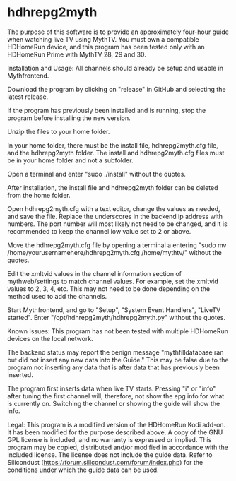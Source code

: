 # hdhrepg2myth

The purpose of this software is to provide an approximately four-hour guide when watching live TV using MythTV. You must own a compatible HDHomeRun device, and this program has been tested only with an HDHomeRun Prime with MythTV 28, 29 and 30.

Installation and Usage:
All channels should already be setup and usable in Mythfrontend.

Download the program by clicking on "release" in GitHub and selecting the latest release.

If the program has previously been installed and is running, stop the program before installing the new version.

Unzip the files to your home folder.

In your home folder, there must be the install file, hdhrepg2myth.cfg file, and the hdhrepg2myth folder. The install and hdhrepg2myth.cfg files must be in your home folder and not a subfolder.

Open a terminal and enter "sudo ./install" without the quotes.

After installation, the install file and hdhrepg2myth folder can be deleted from the home folder.

Open hdhrepg2myth.cfg with a text editor, change the values as needed, and save the file. Replace the underscores in the backend ip address with numbers. The port number will most likely not need to be changed, and it is recommended to keep the channel low value set to 2 or above.

Move the hdhrepg2myth.cfg file by opening a terminal a entering "sudo mv /home/yourusernamehere/hdhrepg2myth.cfg /home/mythtv/" without the quotes.

Edit the xmltvid values in the channel information section of mythweb/settings to match channel values. For example, set the xmltvid values to 2, 3, 4, etc. This may not need to be done depending on the method used to add the channels.

Start Mythfrontend, and go to "Setup", "System Event Handlers", "LiveTV started". Enter "/opt/hdhrepg2myth/hdhrepg2myth.py" without the quotes.

Known Issues:
This program has not been tested with multiple HDHomeRun devices on the local network.

The backend status may report the benign message "mythfilldatabase ran but did not insert any new data into the Guide." This may be false due to the program not inserting any data that is after data that has previously been inserted.

The program first inserts data when live TV starts. Pressing "i" or "info" after tuning the first channel will, therefore, not show the epg info for what is currently on. Switching the channel or showing the guide will show the info.

Legal:
This program is a modified version of the HDHomeRun Kodi add-on. It has been modified for the purpose described above. A copy of the GNU GPL license is included, and no warranty is expressed or implied. This program may be copied, distributed and/or modified in accordance with the included license. The license does not include the guide data. Refer to Silicondust (https://forum.silicondust.com/forum/index.php) for the conditions under which the guide data can be used.
